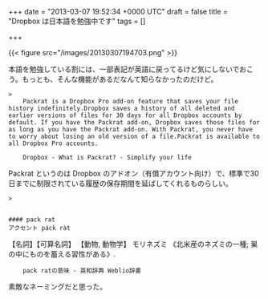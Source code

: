 
+++
date = "2013-03-07 19:52:34 +0000 UTC"
draft = false
title = "Dropbox は日本語を勉強中です"
tags = []

+++


{{< figure src="/images/20130307194703.png"  >}}

本語を勉強している割には、一部表記が英語に戻ってるけど気にしないでおこう。もっとも、そんな機能があるだなんて知らなかったのだけど。

    >
        Packrat is a Dropbox Pro add-on feature that saves your file history indefinitely.Dropbox saves a history of all deleted and earlier versions of files for 30 days for all Dropbox accounts by default. If you have the Packrat add-on, Dropbox saves those files for as long as you have the Packrat add-on. With Packrat, you never have to worry about losing an old version of a file.Packrat is available to all Dropbox Pro accounts.

        Dropbox - What is Packrat? - Simplify your life
    
Packrat というのは Dropbox のアドオン（有償アカウント向け）で、標準で30日までに制限されている履歴の保存期間を延ばしてくれるものらしい。

    >
        

    #### pack rat
    アクセント páck ràt
【名詞】【可算名詞】
【動物, 動物学】 モリネズミ 《北米産のネズミの一種; 巣の中にものを蓄える習性がある》.


        pack ratの意味 - 英和辞典 Weblio辞書
    
素敵なネーミングだと思った。


